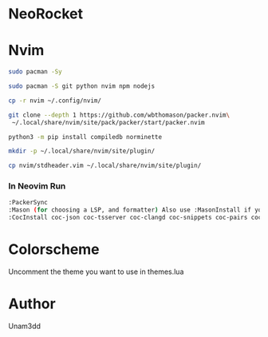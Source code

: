 # NeoRocket

# Nvim

```sh
sudo pacman -Sy
```
```sh
sudo pacman -S git python nvim npm nodejs
```
```sh
cp -r nvim ~/.config/nvim/
```
```sh
git clone --depth 1 https://github.com/wbthomason/packer.nvim\
 ~/.local/share/nvim/site/pack/packer/start/packer.nvim
```

```sh
python3 -m pip install compiledb norminette
```

```sh
mkdir -p ~/.local/share/nvim/site/plugin/
```

```sh
cp nvim/stdheader.vim ~/.local/share/nvim/site/plugin/
```

### In Neovim Run

```sh
:PackerSync
:Mason (for choosing a LSP, and formatter) Also use :MasonInstall if you want
:CocInstall coc-json coc-tsserver coc-clangd coc-snippets coc-pairs coc-discord-rpc
```

# Colorscheme

Uncomment the theme you want to use in themes.lua

# Author
Unam3dd
